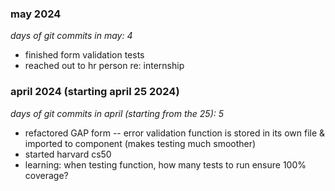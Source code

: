### may 2024
*days of git commits in may: 4*
- finished form validation tests
- reached out to hr person re: internship


### april 2024 (starting april 25 2024)
*days of git commits in april (starting from the 25): 5*
- refactored GAP form -- error validation function is stored in its own file & imported to component (makes testing much smoother)
- started harvard cs50
- learning: when testing function, how many tests to run ensure 100% coverage?